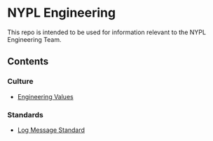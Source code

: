 # NYPL Engineering

This repo is intended to be used for information relevant to the NYPL Engineering Team.

## Contents

### Culture

* [Engineering Values](values.md)

### Standards

* [Log Message Standard](standards/log_message.md)